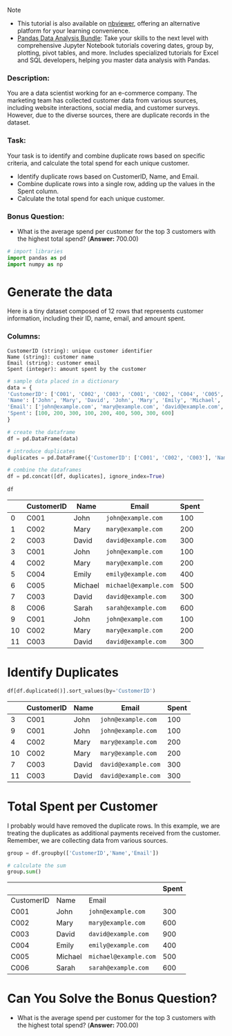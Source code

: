 
> [!NOTE] 
> - This tutorial is also available on [nbviewer](https://nbviewer.org/github/DataWranglerPro/quartz/blob/v4/content/Assets/notebooks/How_to_Create_Basic_Pandas_Visualizations.ipynb), offering an alternative platform for your learning convenience.
> - [Pandas Data Analysis Bundle](https://hedaro.gumroad.com/l/jVeRh): Take your skills to the next level with comprehensive Jupyter Notebook tutorials covering dates, group by, plotting, pivot tables, and more. Includes specialized tutorials for Excel and SQL developers, helping you master data analysis with Pandas.

### Description:

You are a data scientist working for an e-commerce company. The marketing team has collected customer data from various sources, including website interactions, social media, and customer surveys. However, due to the diverse sources, there are duplicate records in the dataset.

### Task:

Your task is to identify and combine duplicate rows based on specific criteria, and calculate the total spend for each unique customer.

- Identify duplicate rows based on CustomerID, Name, and Email.
- Combine duplicate rows into a single row, adding up the values in the Spent column.
- Calculate the total spend for each unique customer.

### Bonus Question:

- What is the average spend per customer for the top 3 customers with the highest total spend? (**Answer:** 700.00)

``` python
# import libraries
import pandas as pd
import numpy as np
```

# Generate the data

Here is a tiny dataset composed of 12 rows that represents customer information, including their ID, name, email, and amount spent.

### Columns:

``` data
CustomerID (string): unique customer identifier
Name (string): customer name
Email (string): customer email
Spent (integer): amount spent by the customer
```


``` python
# sample data placed in a dictionary
data = {
'CustomerID': ['C001', 'C002', 'C003', 'C001', 'C002', 'C004', 'C005', 'C003', 'C006'],
'Name': ['John', 'Mary', 'David', 'John', 'Mary', 'Emily', 'Michael', 'David', 'Sarah'],
'Email': ['john@example.com', 'mary@example.com', 'david@example.com', 'john@example.com', 'mary@example.com', 'emily@example.com', 'michael@example.com', 'david@example.com', 'sarah@example.com'],
'Spent': [100, 200, 300, 100, 200, 400, 500, 300, 600]
}

# create the dataframe
df = pd.DataFrame(data)

# introduce duplicates
duplicates = pd.DataFrame({'CustomerID': ['C001', 'C002', 'C003'], 'Name': ['John', 'Mary', 'David'], 'Email': ['john@example.com', 'mary@example.com', 'david@example.com'], 'Spent': [100, 200, 300]})

# combine the dataframes
df = pd.concat([df, duplicates], ignore_index=True)
  
df
```

|     | CustomerID | Name    | Email               | Spent |
| --- | ---------- | ------- | ------------------- | ----- |
| 0   | C001       | John    | `john@example.com`  | 100   |
| 1   | C002       | Mary    | `mary@example.com`    | 200   |
| 2   | C003       | David   | `david@example.com`   | 300   |
| 3   | C001       | John    | `john@example.com`    | 100   |
| 4   | C002       | Mary    | `mary@example.com`    | 200   |
| 5   | C004       | Emily   | `emily@example.com`   | 400   |
| 6   | C005       | Michael | `michael@example.com` | 500   |
| 7   | C003       | David   | `david@example.com`   | 300   |
| 8   | C006       | Sarah   | `sarah@example.com`   | 600   |
| 9   | C001       | John    | `john@example.com`    | 100   |
| 10  | C002       | Mary    | `mary@example.com`    | 200   |
| 11  | C003       | David   | `david@example.com`   | 300   |

# Identify Duplicates

``` python
df[df.duplicated()].sort_values(by='CustomerID')
```

|     | CustomerID | Name  | Email             | Spent |
| --- | ---------- | ----- | ----------------- | ----- |
| 3   | C001       | John  | `john@example.com`  | 100   |
| 9   | C001       | John  | `john@example.com`  | 100   |
| 4   | C002       | Mary  | `mary@example.com`  | 200   |
| 10  | C002       | Mary  | `mary@example.com`  | 200   |
| 7   | C003       | David | `david@example.com` | 300   |
| 11  | C003       | David | `david@example.com` | 300   |

# Total Spent per Customer

I probably would have removed the duplicate rows. In this example, we are treating the duplicates as additional payments received from the customer. Remember, we are collecting data from various sources.

``` python
group = df.groupby(['CustomerID','Name','Email'])

# calculate the sum
group.sum()
```

|            |         |                     | Spent |
| ---------- | ------- | ------------------- | ----- |
| CustomerID | Name    | Email               |       |
| C001       | John    | `john@example.com`    | 300   |
| C002       | Mary    | `mary@example.com`    | 600   |
| C003       | David   | `david@example.com`   | 900   |
| C004       | Emily   | `emily@example.com`   | 400   |
| C005       | Michael | `michael@example.com` | 500   |
| C006       | Sarah   | `sarah@example.com`   | 600   |

# Can You Solve the Bonus Question?

- What is the average spend per customer for the top 3 customers with the highest total spend? (**Answer:** 700.00)